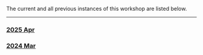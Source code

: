 The current and all previous instances of this workshop are listed below.
<hr>
<div class='workshop-list'>
<h3><a href='https://SciLifeLab-Training.github.io/train-the-trainer/2504/'>2025 Apr</a></h3><h3><a href='https://SciLifeLab-Training.github.io/train-the-trainer/2403/'>2024 Mar</a></h3></div>
